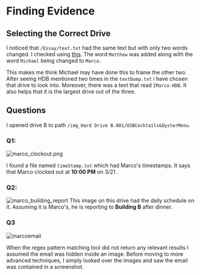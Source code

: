 # Finding Evidence
## Selecting the Correct Drive

I noticed that 	`/Essay/text.txt` had the same text but with only two words changed. I checked using [this](https://www.diffchecker.com/diff). The word `Matthew` was added along with the word `Michael` being changed to `Marco`.

This makes me think Michael may have done this to frame the other two. After seeing HDB mentioned two times in the `textDump.txt` i have chosen that drive to look into. Moreover, there was a text that read `IMarco-HDB`. It also helps that it is the largest drive out of the three. 

## Questions
I opened drive B to path `/img_Hard Drive B.001/USBCocktails&OysterMenu`. 

### Q1:
![marco_clockout.png](/img/marco_clockout.png)

I found a file named `timeStamp.txt` which had Marco's timestamps. It says that Marco clocked out at **10:00 PM** on 3/21 .

### Q2:
![marco_building_report](/img/marco_building_report.png)
This image on this drive had the daily schedule on it. Assuming it is Marco's, he is reporting to **Building B** after dinner. 

### Q3
![marcoemail](/img/marcoemail.png)

When the regex pattern matching tool did not return any relevant results I assumed the email was hidden inside an image. Before moving to more advanced techniques, I simply looked over the images and saw the email was contained in a screenshot. 
